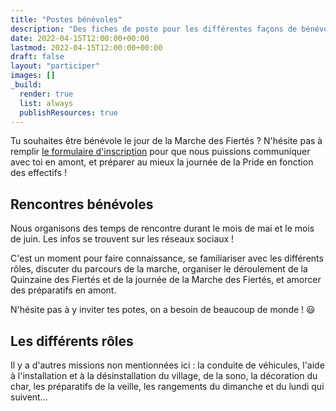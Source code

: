 ```yaml
---
title: "Postes bénévoles"
description: "Des fiches de poste pour les différentes façons de bénévoler le jour de la Marche des Fiertés."
date: 2022-04-15T12:00:00+00:00
lastmod: 2022-04-15T12:00:00+00:00
draft: false
layout: "participer"
images: []
_build:
  render: true
  list: always
  publishResources: true
---
```


Tu souhaites être bénévole le jour de la Marche des Fiertés ? N'hésite pas à remplir <span class="sparks">[le formulaire d'inscription](https://framaforms.org/pride-grenoble-2023-etre-benevole-1648540428)</span> pour que nous puissions communiquer avec toi en amont, et préparer au mieux la journée de la Pride en fonction des effectifs !

## Rencontres bénévoles

Nous organisons des temps de rencontre durant le mois de mai et le mois de juin. Les infos se trouvent sur les réseaux sociaux !

C'est un moment pour faire connaissance, se familiariser avec les différents rôles, discuter du parcours de la marche, organiser le déroulement de la Quinzaine des Fiertés et de la journée de la Marche des Fiertés, et amorcer des préparatifs en amont.

N'hésite pas à y inviter tes potes, on a besoin de beaucoup de monde ! 😃

## Les différents rôles

Il y a d'autres missions non mentionnées ici : la conduite de véhicules, l'aide à l'installation et à la désinstallation du village, de la sono, la décoration du char, les préparatifs de la veille, les rangements du dimanche et du lundi qui suivent…
